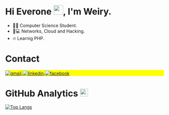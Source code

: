 # Hi Everone <img src="https://raw.githubusercontent.com/kaueMarques/kaueMarques/master/hi.gif" width="30px">, I'm Weiry.
   - 👨‍🎓 Computer Science Student.
   - 💖💻 Networks, Cloud and Hacking.
   - 🔥 Learnig PHP.

# Contact 

<p align="left" style="background:yellow">
  
   <a href="mailto:gonweiry@gmail.com" target="_blank">
      <img align="center" src="https://img.shields.io/badge/gonweiry-FFFFFF?style=flat&logo=gmail" alt="gmail"/>  
   </a>
  
  <a href="https://www.linkedin.com/in/weirygon/" target="_blank">
      <img align="center" src="https://img.shields.io/badge/weirygon-0e76a8?style=flat&logo=linkedin" alt="linkedin"/>  
   </a>
  
   <a href="https://www.facebook.com/weiry.goncalves/" target="_blank">
      <img align="center" src="https://img.shields.io/badge/Weiry Gonçalves-FFFFFF?style=flat&logo=facebook" alt="facebook"/>  
   </a>

</p>

# GitHub Analytics <img src="https://c.tenor.com/T-pW4c5b4y0AAAAj/gofourward-webdesign.gif" width="25px" >

[![Top Langs](https://github-readme-stats.vercel.app/api/top-langs/?username=weirygon&theme=github_dark)](https://github.com/anuraghazra/github-readme-stats)
